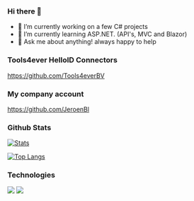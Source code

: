 ### Hi there 👋
- 🔭 I’m currently working on a few C# projects
- 🌱 I’m currently learning ASP.NET. (API's, MVC and Blazor)
- 💬 Ask me about anything! always happy to help
 
 ### Tools4ever HelloID Connectors
https://github.com/Tools4everBV

### My company account
https://github.com/JeroenBl
 
 ### Github Stats
[![Stats](https://github-readme-stats.vercel.app/api?username=Mufana&theme=dark)](https://github.com/82Blu/github-readme-stats)

[![Top Langs](https://github-readme-stats.vercel.app/api/top-langs/?username=Mufana)](https://github.com/82Blu/github-readme-stats)

### Technologies
![](https://img.shields.io/badge/Code-PowerShell-informational?style=flat&logo=PowerShell&logoColor=white&color=2bbc8a) ![](https://img.shields.io/badge/Code-CSharp-informational?style=flat&logo=dotnet&logoColor=white&color=2bbc8a)

<!--
**mufana/mufana** is a ✨ _special_ ✨ repository because its `README.md` (this file) appears on your GitHub profile.

Here are some ideas to get you started:

- 🔭 I’m currently working on ...
- 🌱 I’m currently learning ...
- 👯 I’m looking to collaborate on ...
- 🤔 I’m looking for help with ...
- 💬 Ask me about ...
- 📫 How to reach me: ...
- 😄 Pronouns: ...
- ⚡ Fun fact: ...
-->

  
